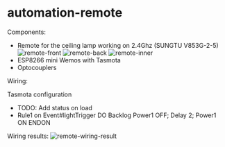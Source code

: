# automation-remote

Components:
- Remote for the ceiling lamp working on 2.4Ghz (SUNGTU V853G-2-5)
![remote-front](https://user-images.githubusercontent.com/5171984/150520516-1c691788-a622-4e30-a1f0-67fc25274865.png)
![remote-back](https://user-images.githubusercontent.com/5171984/150520042-c7bebcc7-5332-4b86-b04e-ae0c667d90e0.png)
![remote-inner](https://user-images.githubusercontent.com/5171984/150520528-069998b1-11b0-425e-967c-a0bbe6aebc54.png)
- ESP8266 mini Wemos with Tasmota
- Optocouplers

Wiring:

Tasmota configuration
- TODO: Add status on load
- Rule1 on Event#lightTrigger DO Backlog Power1 OFF; Delay 2; Power1 ON ENDON

Wiring results:
![remote-wiring-result](https://user-images.githubusercontent.com/5171984/150491491-acfac2f6-0ef5-4ab6-9b94-70ed1b61fd45.png)
